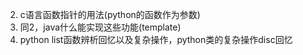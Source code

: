 2. c语言函数指针的用法(python的函数作为参数)
3. 同2，java什么能实现这些功能(template)
4. python list函数辨析回忆以及复杂操作，python类的复杂操作disc回忆


